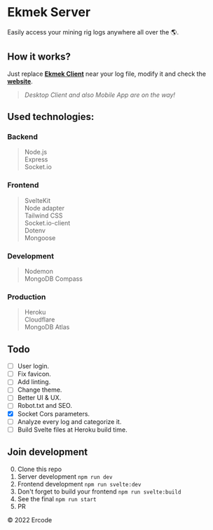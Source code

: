 # Ekmek Server
Easily access your mining rig logs anywhere all over the 🌎.

## How it works?
Just replace [**Ekmek Client**](https://github.com/ErcouldnT/ekmek-client) near your log file, modify it and check the [**website**](https://ekmek.herokuapp.com).

> *Desktop Client and also Mobile App are on the way!*

## Used technologies:
### Backend
> Node.js \
Express \
Socket.io

### Frontend
> SvelteKit \
Node adapter \
Tailwind CSS \
Socket.io-client \
Dotenv \
Mongoose

### Development
> Nodemon \
> MongoDB Compass

### Production
> Heroku \
Cloudflare \
MongoDB Atlas

## Todo
  * [ ] User login.
  * [ ] Fix favicon.
  * [ ] Add linting.
  * [ ] Change theme.
  * [ ] Better UI & UX.
  * [ ] Robot.txt and SEO.
  * [x] Socket Cors parameters.
  * [ ] Analyze every log and categorize it.
  * [ ] Build Svelte files at Heroku build time.

## Join development
0. Clone this repo
1. Server development `npm run dev`
2. Frontend development `npm run svelte:dev`
3. Don't forget to build your frontend `npm run svelte:build`
4. See the final `npm run start`
5. PR

&copy; 2022 Ercode